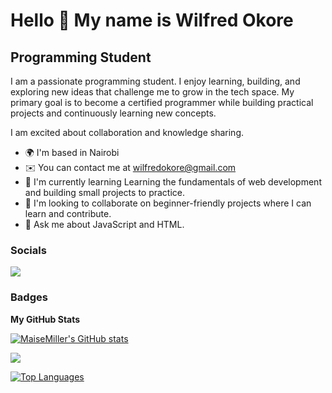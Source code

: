 Hello 👋 My name is Wilfred Okore
==============================

Programming Student
-------------

I am a passionate programming student. I enjoy learning, building, and exploring new ideas that challenge me to grow in the tech space. My primary goal is to become a certified programmer while building practical projects and continuously learning new concepts.

I am excited about collaboration and knowledge sharing.

* 🌍  I'm based in Nairobi
* ✉️  You can contact me at [wilfredokore@gmail.com](mailto:wilfredokore@gmail.com)
* 🧠  I'm currently learning Learning the fundamentals of web development and building small projects to practice.
* 👥  I'm looking to collaborate on beginner-friendly projects where I can learn and contribute.
* 💬  Ask me about JavaScript and HTML.

### Socials

<a href="https://www.github.com/MaiseMiller" target="_blank" rel="noreferrer"><img
src="https://img.shields.io/github/followers/MaiseMiller?logo=github&style=for-the-badge&color=0891b2&labelColor=713f12" /></a>
### Badges

<b>My GitHub Stats</b>

<a href="http://www.github.com/MaiseMiller"><img src="https://github-readme-stats.vercel.app/api?username=MaiseMiller&show_icons=true&hide=&count_private=true&title_color=14b8a6&text_color=ffffff&icon_color=0891b2&bg_color=713f12&hide_border=true&show_icons=true" alt="MaiseMiller's GitHub stats" /></a>

<a href="http://www.github.com/MaiseMiller"><img src="https://github-readme-streak-stats.herokuapp.com/?user=MaiseMiller&stroke=ffffff&background=713f12&ring=14b8a6&fire=14b8a6&currStreakNum=ffffff&currStreakLabel=14b8a6&sideNums=ffffff&sideLabels=ffffff&dates=ffffff&hide_border=true" /></a>

<a href="https://github.com/MaiseMiller" align="left"><img src="https://github-readme-stats.vercel.app/api/top-langs/?username=MaiseMiller&langs_count=10&title_color=14b8a6&text_color=ffffff&icon_color=0891b2&bg_color=713f12&hide_border=true&locale=en&custom_title=Top%20%Languages" alt="Top Languages" /></a>
